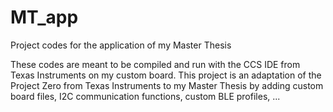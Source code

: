 # MT_app
Project codes for the application of my Master Thesis

These codes are meant to be compiled and run with the CCS IDE from Texas Instruments on my custom board. This project is an adaptation of the Project Zero from Texas Instruments to my Master Thesis by adding custom board files, I2C communication functions, custom BLE profiles, ...
